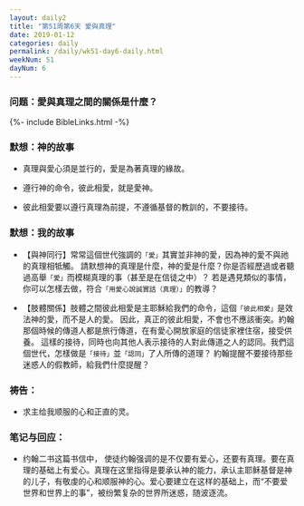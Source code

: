 ```yaml
---
layout: daily2
title: "第51周第6天 愛與真理"
date: 2019-01-12
categories: daily
permalink: /daily/wk51-day6-daily.html
weekNum: 51
dayNum: 6
---
```


### 问题：愛與真理之間的關係是什麼？

{%- include BibleLinks.html -%}

### 默想：神的故事 
+ 真理與愛心須是並行的，愛是為著真理的緣故。

+ 遵行神的命令，彼此相愛，就是愛神。

+ 彼此相愛要以遵行真理為前提，不遵循基督的教訓的，不要接待。

### 默想：我的故事
+ 【與神同行】常常這個世代強調的`「愛」`其實並非神的愛，因為神的愛不與祂的真理相牴觸。
請默想神的真理是什麼，神的愛是什麼？你是否經歷過或者聽過高舉`「愛」`而模糊真理的事（甚至是在信徒之中）？
若是遇見類似的事情，你可以怎樣去做，符合`「用愛心說誠實話（真理）」`的教導？

+ 【肢體關係】肢體之間彼此相愛是主耶穌給我們的命令，這個`「彼此相愛」`是效法神的愛，而不是人的愛。
因此，真正的彼此相愛，不會也不應該衝突。約翰那個時候的傳道人都是旅行傳道，在有愛心開放家庭的信徒家裡住宿，接受供養。
這樣的接待，同時也向其他人表示接待的人對此傳道之人的認同。我們這個世代，怎樣做是`「接待」`並`「認同」`了人所傳的道理？
約翰提醒不要接待那些迷惑人的假教師，給我們什麼提醒？

### 祷告：
+ 求主给我顺服的心和正直的灵。

### 笔记与回应：
+ 约翰二书这篇书信中， 使徒约翰强调的是不仅要有爱心，还要有真理。要在真理的基础上有爱心。真理在这里指得是要承认神的能力，承认主耶稣基督是神的儿子，有敬虔的心和顺服神的心。爱心要建立在这样的基础上，而“不要爱世界和世界上的事”，被纷繁复杂的世界所迷惑，随波逐流。
